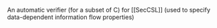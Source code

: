 An automatic verifier (for a subset of C) for [[SecCSL]] (used to specify data-dependent information flow properties)